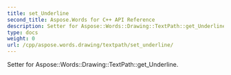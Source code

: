```yaml
---
title: set_Underline
second_title: Aspose.Words for C++ API Reference
description: Setter for Aspose::Words::Drawing::TextPath::get_Underline. 
type: docs
weight: 0
url: /cpp/aspose.words.drawing/textpath/set_underline/
---
```


Setter for Aspose::Words::Drawing::TextPath::get_Underline. 

